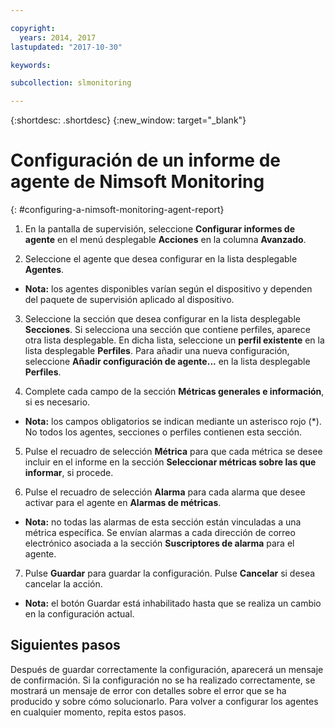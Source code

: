 ```yaml
---

copyright:
  years: 2014, 2017
lastupdated: "2017-10-30"

keywords:

subcollection: slmonitoring

---
```


{:shortdesc: .shortdesc}
{:new_window: target="_blank"}

# Configuración de un informe de agente de Nimsoft Monitoring
{: #configuring-a-nimsoft-monitoring-agent-report}

1. En la pantalla de supervisión, seleccione **Configurar informes de agente** en el menú desplegable **Acciones** en la columna **Avanzado**.

2. Seleccione el agente que desea configurar en la lista desplegable **Agentes**.
  * **Nota:** los agentes disponibles varían según el dispositivo y dependen del paquete de supervisión aplicado al dispositivo.

3. Seleccione la sección que desea configurar en la lista desplegable **Secciones**. Si selecciona una sección que contiene perfiles, aparece otra lista desplegable. En dicha lista, seleccione un **perfil existente** en la lista desplegable **Perfiles**. Para añadir una nueva configuración, seleccione **Añadir configuración de agente...** en la lista desplegable **Perfiles**.

4. Complete cada campo de la sección **Métricas generales e información**, si es necesario.
  * **Nota:** los campos obligatorios se indican mediante un asterisco rojo (*). No todos los agentes, secciones o perfiles contienen esta sección.

5. Pulse el recuadro de selección **Métrica** para que cada métrica se desee incluir en el informe en la sección **Seleccionar métricas sobre las que informar**, si procede.

6. Pulse el recuadro de selección **Alarma** para cada alarma que desee activar para el agente en **Alarmas de métricas**.
  * **Nota:** no todas las alarmas de esta sección están vinculadas a una métrica específica. Se envían alarmas a cada dirección de correo electrónico asociada a la sección **Suscriptores de alarma** para el agente.

7. Pulse **Guardar** para guardar la configuración. Pulse **Cancelar** si desea cancelar la acción.
  * **Nota:** el botón Guardar está inhabilitado hasta que se realiza un cambio en la configuración actual.

## Siguientes pasos

Después de guardar correctamente la configuración, aparecerá un mensaje de confirmación. Si la configuración no se ha realizado correctamente, se mostrará un mensaje de error con detalles sobre el error que se ha producido y sobre cómo solucionarlo. Para volver a configurar los agentes en cualquier momento, repita estos pasos.
